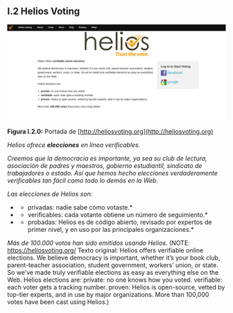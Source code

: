 ## I.2 Helios Voting

![image alt text](image_0.png)

**Figura I.2.0:** Portada de [http://heliosvoting.org](http://heliosvoting.org)

*Helios ofrece **elecciones** en línea verificables.*

*Creemos que la democracia es importante, ya sea su club de lectura, asociación de padres y maestros, gobierno estudiantil, sindicato de trabajadores o estado. Así que hemos hecho elecciones verdaderamente verificables tan fácil como todo lo demás en la Web.*

*Las elecciones de Helios son:*

* * privadas: nadie sabe cómo votaste.*

* * verificables: cada votante obtiene un número de seguimiento.*

* * probadas: Helios es de código abierto, revisado por expertos de primer nivel, y en uso por las principales organizaciones.*

*Más de 100.000 votos han sido emitidos usando Helios.* (NOTE:  https://heliosvoting.org/
Texto original: 
Helios offers verifiable online elections.
We believe democracy is important, whether it’s your book club, parent-teacher association, student government, workers’ union, or state. So we’ve made truly verifiable elections as easy as everything else on the Web.
Helios elections are:
private: no one knows how you voted.
verifiable: each voter gets a tracking number.
proven: Helios is open-source, vetted by top-tier experts, and in use by major organizations.
More than 100,000 votes have been cast using Helios.)

